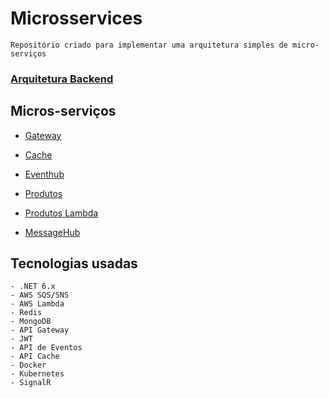 # Microsservices

    Repositório criado para implementar uma arquitetura simples de micro-serviços 

### [Arquitetura Backend](.attachments/arquitetura-backend.drawio.png)


## Micros-serviços
  - [Gateway](Gateway/README.md)

  - [Cache](Cache/README.md)

  - [Eventhub](Eventhub/README.md)

  - [Produtos](Product/README.md)

  - [Produtos Lambda](Product.Lambda/README.md)
  - [MessageHub](MessageHub/README.md)

## Tecnologias usadas
    - .NET 6.x
    - AWS SQS/SNS
    - AWS Lambda
    - Redis
    - MongoDB
    - API Gateway
    - JWT
    - API de Eventos
    - API Cache
    - Docker
    - Kubernetes
    - SignalR
